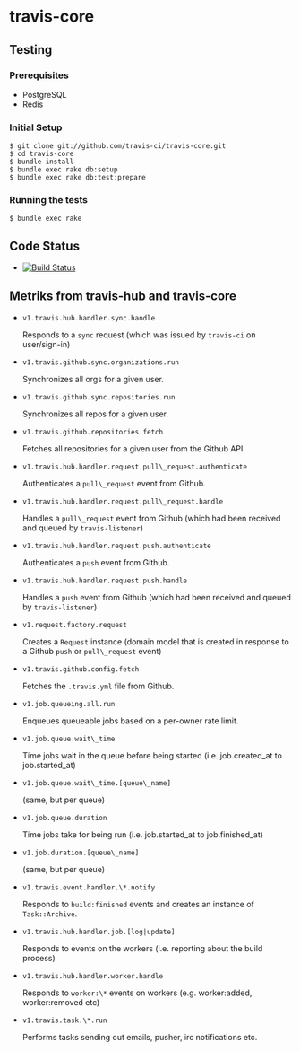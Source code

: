 # travis-core

## Testing
### Prerequisites
* PostgreSQL
* Redis

### Initial Setup
```
$ git clone git://github.com/travis-ci/travis-core.git
$ cd travis-core
$ bundle install
$ bundle exec rake db:setup
$ bundle exec rake db:test:prepare

```

### Running the tests
```
$ bundle exec rake
```

## Code Status

  * [![Build Status](https://api.travis-ci.org/travis-ci/travis-core.png)](https://travis-ci.org/travis-ci/travis-core)

## Metriks from travis-hub and travis-core

* `v1.travis.hub.handler.sync.handle`

  Responds to a `sync` request (which was issued by `travis-ci` on user/sign-in)

* `v1.travis.github.sync.organizations.run`

  Synchronizes all orgs for a given user.

* `v1.travis.github.sync.repositories.run`

  Synchronizes all repos for a given user.

* `v1.travis.github.repositories.fetch`

  Fetches all repositories for a given user from the Github API.

* `v1.travis.hub.handler.request.pull\_request.authenticate`

  Authenticates a `pull\_request` event from Github.

* `v1.travis.hub.handler.request.pull\_request.handle`

  Handles a `pull\_request` event from Github (which had been received and queued by `travis-listener`)

* `v1.travis.hub.handler.request.push.authenticate`

  Authenticates a `push` event from Github.

* `v1.travis.hub.handler.request.push.handle`

  Handles a `push` event from Github (which had been received and queued by `travis-listener`)

* `v1.request.factory.request`

  Creates a `Request` instance (domain model that is created in response to a Github `push` or `pull\_request` event)

* `v1.travis.github.config.fetch`

  Fetches the `.travis.yml` file from Github.

* `v1.job.queueing.all.run`

  Enqueues queueable jobs based on a per-owner rate limit.

* `v1.job.queue.wait\_time`

  Time jobs wait in the queue before being started (i.e. job.created_at to job.started_at)

* `v1.job.queue.wait\_time.[queue\_name]`

  (same, but per queue)

* `v1.job.queue.duration`

  Time jobs take for being run (i.e. job.started_at to job.finished_at)

* `v1.job.duration.[queue\_name]`

  (same, but per queue)

* `v1.travis.event.handler.\*.notify`

  Responds to `build:finished` events and creates an instance of `Task::Archive`.

* `v1.travis.hub.handler.job.[log|update]`

  Responds to events on the workers (i.e. reporting about the build process)

* `v1.travis.hub.handler.worker.handle`

  Responds to `worker:\*` events on workers (e.g. worker:added, worker:removed etc)

* `v1.travis.task.\*.run`

  Performs tasks sending out emails, pusher, irc notifications etc.

